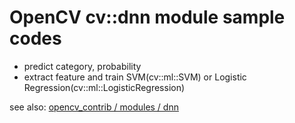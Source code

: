 OpenCV cv::dnn module sample codes
=============================

* predict category, probability
* extract feature and train SVM(cv::ml::SVM) or Logistic Regression(cv::ml::LogisticRegression)

see also: [opencv_contrib / modules / dnn](https://github.com/Itseez/opencv_contrib/tree/master/modules/dnn)
